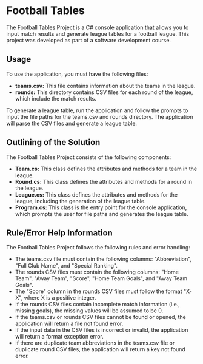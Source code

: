 # **Football Tables**
The Football Tables Project is a C# console application that allows you to input match results and generate league tables for a football league. This project was developed as part of a software development course.
## **Usage**
To use the application, you must have the following files:
- **teams.csv:** This file contains information about the teams in the league.
- **rounds:** This directory contains CSV files for each round of the league, which include the match results.

To generate a league table, run the application and follow the prompts to input the file paths for the teams.csv and rounds directory. The application will parse the CSV files and generate a league table.

## **Outlining of the Solution**

The Football Tables Project consists of the following components:

- **Team.cs:** This class defines the attributes and methods for a team in the league.
- **Round.cs:** This class defines the attributes and methods for a round in the league.
- **League.cs:** This class defines the attributes and methods for the league, including the generation of the league table.
- **Program.cs:** This class is the entry point for the console application, which prompts the user for file paths and generates the league table.

## **Rule/Error Help Information**

The Football Tables Project follows the following rules and error handling:

- The teams.csv file must contain the following columns: "Abbreviation", "Full Club Name", and "Special Ranking".
- The rounds CSV files must contain the following columns: "Home Team", "Away Team", "Score", "Home Team Goals", and "Away Team Goals".
- The "Score" column in the rounds CSV files must follow the format "X-X", where X is a positive integer.
- If the rounds CSV files contain incomplete match information (i.e., missing goals), the missing values will be assumed to be 0.
- If the teams.csv or rounds CSV files cannot be found or opened, the application will return a file not found error.
- If the input data in the CSV files is incorrect or invalid, the application will return a format exception error.
- If there are duplicate team abbreviations in the teams.csv file or duplicate round CSV files, the application will return a key not found error.

